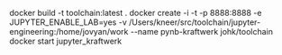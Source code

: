 docker build -t toolchain:latest .
docker create -i -t -p 8888:8888 -e JUPYTER_ENABLE_LAB=yes -v /Users/kneer/src/toolchain/jupyter-engineering:/home/jovyan/work --name pynb-kraftwerk johk/toolchain
docker start jupyter_kraftwerk
